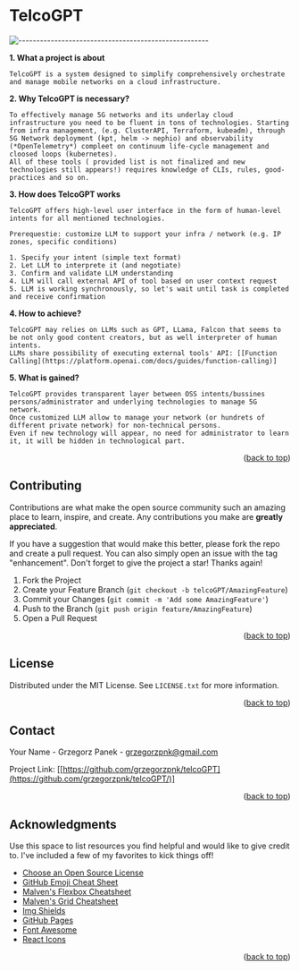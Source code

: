 
# TelcoGPT
![-----------------------------------------------------](https://raw.githubusercontent.com/andreasbm/readme/master/assets/lines/rainbow.png)

**1. What a project is about**

```
TelcoGPT is a system designed to simplify comprehensively orchestrate and manage mobile networks on a cloud infrastructure.
```

**2. Why TelcoGPT is necessary?**

```
To effectively manage 5G networks and its underlay cloud infrastructure you need to be fluent in tons of technologies. Starting from infra management, (e.g. ClusterAPI, Terraform, kubeadm), through 5G Network deployment (kpt, helm -> nephio) and observability (*OpenTelemetry*) compleet on continuum life-cycle management and cloosed loops (kubernetes). 
All of these tools ( provided list is not finalized and new technologies still appears!) requires knowledge of CLIs, rules, good-practices and so on.
```

**3. How does TelcoGPT works**
```
TelcoGPT offers high-level user interface in the form of human-level intents for all mentioned technologies. 

Prerequestie: customize LLM to support your infra / network (e.g. IP zones, specific conditions)

1. Specify your intent (simple text format)
2. Let LLM to interprete it (and negotiate)
3. Confirm and validate LLM understanding
4. LLM will call external API of tool based on user context request
5. LLM is working synchronously, so let's wait until task is completed and receive confirmation

```

**4. How to achieve?**

```
TelcoGPT may relies on LLMs such as GPT, LLama, Falcon that seems to be not only good content creators, but as well interpreter of human intents.
LLMs share possibility of executing external tools' API: [[Function Calling](https://platform.openai.com/docs/guides/function-calling)]
```
**5. What is gained?**

```
TelcoGPT provides transparent layer between OSS intents/bussines persons/administrator and underlying technologies to manage 5G network. 
Once customized LLM allow to manage your network (or hundrets of different private network) for non-technical persons.
Even if new technology will appear, no need for administrator to learn it, it will be hidden in technological part.
```
<p align="right">(<a href="#readme-top">back to top</a>)</p>




<!-- CONTRIBUTING -->
## Contributing

Contributions are what make the open source community such an amazing place to learn, inspire, and create. Any contributions you make are **greatly appreciated**.

If you have a suggestion that would make this better, please fork the repo and create a pull request. You can also simply open an issue with the tag "enhancement".
Don't forget to give the project a star! Thanks again!

1. Fork the Project
2. Create your Feature Branch (`git checkout -b telcoGPT/AmazingFeature`)
3. Commit your Changes (`git commit -m 'Add some AmazingFeature'`)
4. Push to the Branch (`git push origin feature/AmazingFeature`)
5. Open a Pull Request

<p align="right">(<a href="#readme-top">back to top</a>)</p>



<!-- LICENSE -->
## License

Distributed under the MIT License. See `LICENSE.txt` for more information.

<p align="right">(<a href="#readme-top">back to top</a>)</p>



<!-- CONTACT -->
## Contact

Your Name - Grzegorz Panek - grzegorzpnk@gmail.com

Project Link: [[https://github.com/grzegorzpnk/telcoGPT](https://github.com/grzegorzpnk/telcoGPT/)]

<p align="right">(<a href="#readme-top">back to top</a>)</p>



<!-- ACKNOWLEDGMENTS -->
## Acknowledgments

Use this space to list resources you find helpful and would like to give credit to. I've included a few of my favorites to kick things off!

* [Choose an Open Source License](https://choosealicense.com)
* [GitHub Emoji Cheat Sheet](https://www.webpagefx.com/tools/emoji-cheat-sheet)
* [Malven's Flexbox Cheatsheet](https://flexbox.malven.co/)
* [Malven's Grid Cheatsheet](https://grid.malven.co/)
* [Img Shields](https://shields.io)
* [GitHub Pages](https://pages.github.com)
* [Font Awesome](https://fontawesome.com)
* [React Icons](https://react-icons.github.io/react-icons/search)

<p align="right">(<a href="#readme-top">back to top</a>)</p>

